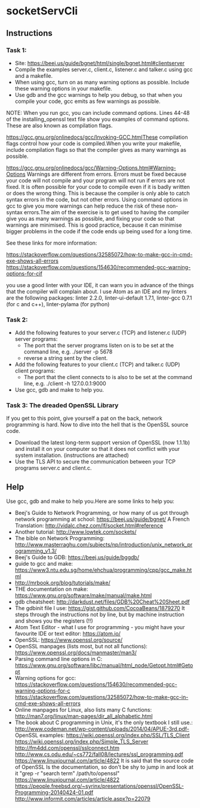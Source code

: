# socketServCli

## Instructions

### Task 1:  

- Site: https://beej.us/guide/bgnet/html/single/bgnet.html#clientserver
- Compile the examples server.c, client.c, listener.c and talker.c using gcc and a makefile.
- When using gcc, turn on as many warning options as possible. Include these warning options in your makefile.
- Use gdb and the gcc warnings to help you debug, so that when you compile your code, gcc emits as few warnings as possible.

NOTE:
When you run gcc, you can include command options. Lines 44-48 of the installing_openssl text file show you examples of command options. These are also known as compilation flags.

https://gcc.gnu.org/onlinedocs/gcc/Invoking-GCC.htmlThese
 compilation flags control how your code is compiled.When you write your makefile, include compilation flags so that the compiler gives as many warnings as possible.

https://gcc.gnu.org/onlinedocs/gcc/Warning-Options.html#Warning-Options
Warnings are different from errors. Errors must be fixed because your code will not compile and your program will not run if errors are not fixed. It is often possible for your code to compile even if it is badly written or does the wrong thing. This is because the compiler is only able to catch syntax errors in the code, but not other errors. Using command options in gcc to give you more warnings can help reduce the risk of these non-syntax errors.The aim of the exercise is to get used to having the compiler give you as many warnings as possible, and fixing your code so that warnings are minimised. This is good practice, because it can minimise bigger problems in the code if the code ends up being used for a long time.

See these links for more information:

https://stackoverflow.com/questions/32585072/how-to-make-gcc-in-cmd-exe-shows-all-errors
https://stackoverflow.com/questions/154630/recommended-gcc-warning-options-for-cif 

you use a good linter with your IDE, it can warn you in advance of the things that the compiler will complain about. I use Atom as an IDE and my linters are the following packages: linter 2.2.0, linter-ui-default 1.7.1, linter-gcc 0.7.1 (for c and c++), linter-pylama (for python)


### Task 2:  

- Add the following features to your server.c (TCP) and listener.c (UDP) server programs:
    - The port that the server programs listen on is to be set at the command line, e.g. ./server -p 5678
     - reverse a string sent by the client.
- Add the following features to your client.c (TCP) and talker.c (UDP) client programs:
   - The port that the client connects to is also to be set at the command line, e.g. ./client -h 127.0.0.1:9000
- Use gcc, gdb and make to help you.


### Task 3: The dreaded OpenSSL Library  

If you get to this point, give yourself a pat on the back, network programming is hard. Now to dive into the hell that is the OpenSSL source code.
- Download the latest long-term support version of OpenSSL (now 1.1.1b) and install it on your computer so that it does not conflict with your system installation. (instructions are attached)
- Use the TLS API to secure the communication between your TCP programs server.c and client.c.

## Help

Use gcc, gdb and make to help you.Here are some links to help you:
- Beej's Guide to Network Programming, or how many of us got through network programming at school: https://beej.us/guide/bgnet/
A French Translation: http://vidalc.chez.com/lf/socket.html#reference
- Another tutorial: http://www.lowtek.com/sockets/
- The bible on Network Programming: http://www.masterraghu.com/subjects/np/introduction/unix_network_programming_v1.3/
- Beej's Guide to GDB: https://beej.us/guide/bggdb/
- guide to gcc and make: https://www3.ntu.edu.sg/home/ehchua/programming/cpp/gcc_make.html
- http://mrbook.org/blog/tutorials/make/
- THE documentation on make: https://www.gnu.org/software/make/manual/make.html
- gdb cheatsheet: http://darkdust.net/files/GDB%20Cheat%20Sheet.pdf
- The gdbinit file I use: https://gist.github.com/CocoaBeans/1879270 It steps through the instructions not by line, but by machine instruction and shows you the registers (!!)
- Atom Text Editor - what I use for programming - you might have your favourite IDE or text editor: https://atom.io/
- OpenSSL: https://www.openssl.org/source/
- OpenSSL manpages (lists most, but not all functions): https://www.openssl.org/docs/manmaster/man3/
- Parsing command line options in C: https://www.gnu.org/software/libc/manual/html_node/Getopt.html#Getopt
- Warning options for gcc:
https://stackoverflow.com/questions/154630/recommended-gcc-warning-options-for-c
https://stackoverflow.com/questions/32585072/how-to-make-gcc-in-cmd-exe-shows-all-errors
- Online manpages for Linux, also lists many C functions: http://man7.org/linux/man-pages/dir_all_alphabetic.html
- The book about C programming in Unix, it's the only textbook I still use.: http://www.codeman.net/wp-content/uploads/2014/04/APUE-3rd.pdf- OpenSSL examples:
https://wiki.openssl.org/index.php/SSL/TLS_Client
https://wiki.openssl.org/index.php/Simple_TLS_Server
http://fm4dd.com/openssl/sslconnect.htm
http://www.cs.odu.edu/~cs772/fall08/lectures/ssl_programming.pdf
https://www.linuxjournal.com/article/4822
It is said that the source code of OpenSSL Is the documentation, so don't be shy to jump in and look at it "grep -r "search term" /path/to/openssl"
https://www.linuxjournal.com/article/4822
https://people.freebsd.org/~syrinx/presentations/openssl/OpenSSL-Programming-20140424-01.pdf
http://www.informit.com/articles/article.aspx?p=22079

